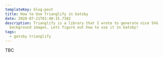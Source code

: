 ```yaml
---
templateKey: blog-post
title: How to Use Trianglify in Gatsby
date: 2020-07-21T01:40:15.738Z
description: Trianglify is a library that I wrote to generate nice SVG
  background images. Lets figure out how to use it in Gatsby!
tags:
  - gatsby trianglify
---
```

TBC